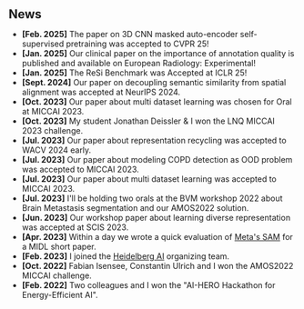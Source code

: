 <h1 id="news"></h1>

<h2 style="margin: 60px 0px 10px;">News</h2>

<ul>
  <li><strong>[Feb. 2025]</strong> The paper on 3D CNN masked auto-encoder self-supervised pretraining was accepted to CVPR 25!</li>
  <li><strong>[Jan. 2025]</strong> Our clinical paper on the importance of annotation quality is published and available on European Radiology: Experimental!</li>
  <li><strong>[Jan. 2025]</strong> The ReSi Benchmark was Accepted at ICLR 25!</li>
  <li><strong>[Sept. 2024]</strong> Our paper on decoupling semantic similarity from spatial alignment was accepted at NeurIPS 2024.</li>
  <li><strong>[Oct. 2023]</strong> Our paper about multi dataset learning was chosen for Oral at MICCAI 2023.</li>
  <li><strong>[Oct. 2023]</strong> My student Jonathan Deissler & I won the LNQ MICCAI 2023 challenge.</li>
  <li><strong>[Jul. 2023]</strong> Our paper about representation recycling was accepted to WACV 2024 early.</li>
  <li><strong>[Jul. 2023]</strong> Our paper about modeling COPD detection as OOD problem was accepted to MICCAI 2023.</li>
  <li><strong>[Jul. 2023]</strong> Our paper about multi dataset learning was accepted to MICCAI 2023.</li>
  <li><strong>[Jul. 2023]</strong> I'll be holding two orals at the BVM workshop 2022 about Brain Metastasis segmentation and our AMOS2022 solution.</li>
  <li><strong>[Jun. 2023]</strong> Our workshop paper about learning diverse representation was accepted at SCIS 2023.</li>
  <li><strong>[Apr. 2023]</strong> Within a day we wrote a quick evaluation of <a href="https://arxiv.org/abs/2304.02643" target="_blank"> Meta's SAM</a> for a MIDL short paper.</li>
  <li><strong>[Feb. 2023]</strong> I joined the <a href="https://heidelberg.ai" target="_blank"> Heidelberg AI</a> organizing team.</li>
  <li><strong>[Oct. 2022]</strong> Fabian Isensee, Constantin Ulrich and I won the AMOS2022 MICCAI challenge.</li>
  <li><strong>[Feb. 2022]</strong> Two colleagues and I won the "AI-HERO Hackathon for Energy-Efficient AI". </li> 
<!-- <li> <a href="javascript:toggle_vis('newsmore')">Show more</a> </li>
<div id="newsmore" style="display:none"> 
  
</div> -->

</ul>
    